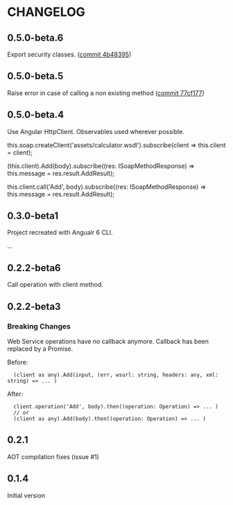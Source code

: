 # CHANGELOG

## 0.5.0-beta.6

Export security classes. ([commit 4b48395](https://github.com/lula/ngx-soap/commit/4b483952c31880ad837ae92f209f06666291ff90))

## 0.5.0-beta.5

Raise error in case of calling a non existing method ([commit 77cf177](https://github.com/lula/ngx-soap/commit/77cf1772c4d042872b3326b28993bcbb0a5182c4))

## 0.5.0-beta.4

Use Angular HttpClient.
Observables used wherever possible.

this.soap.createClient('assets/calculator.wsdl').subscribe(client => this.client = client);

(<any>this.client).Add(body).subscribe((res: ISoapMethodResponse) => this.message = res.result.AddResult);

this.client.call('Add', body).subscribe((res: ISoapMethodResponse) => this.message = res.result.AddResult);

## 0.3.0-beta1

Project recreated with Angualr 6 CLI.

...

## 0.2.2-beta6
Call operation with client method.

## 0.2.2-beta3

### Breaking Changes

Web Service operations have no callback anymore. Callback has been replaced by a Promise.

Before: 

      (client as any).Add(input, (err, wsurl: string, headers: any, xml: string) => ... )

After:
      
      client.operation('Add', body).then((operation: Operation) => ... )
      // or
      (client as any).Add(body).then((operation: Operation) => ... )

## 0.2.1

AOT compilation fixes (issue #1)

## 0.1.4

Initial version
